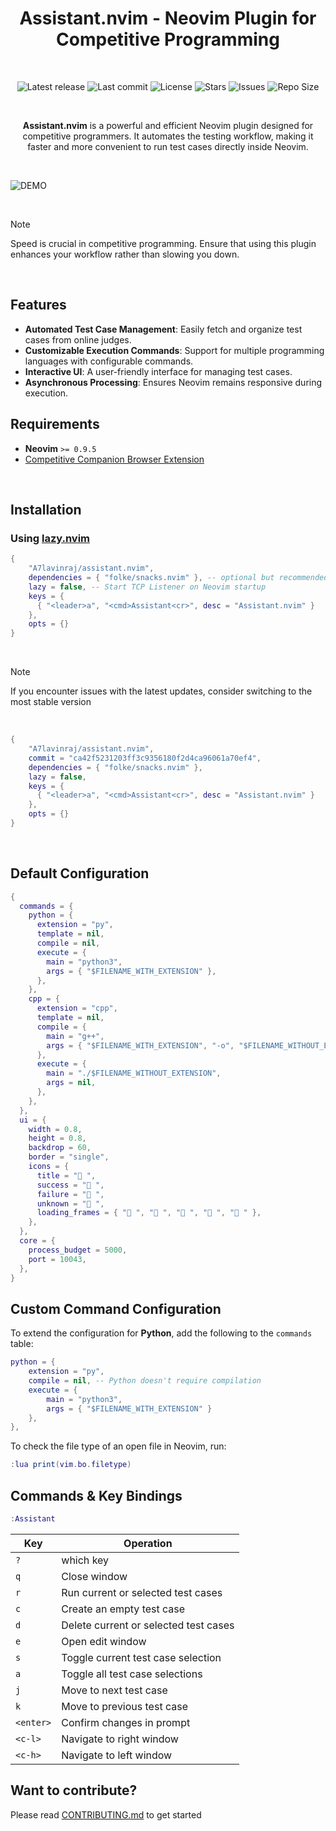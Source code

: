 <h1 align="center">Assistant.nvim - Neovim Plugin for Competitive Programming</h1>

<br>

<p align="center">
  <img alt="Latest release" src="https://img.shields.io/github/v/release/A7Lavinraj/assistant.nvim?style=for-the-badge&logo=starship&color=C9CBFF&logoColor=D9E0EE&labelColor=302D41&include_prerelease&sort=semver" />
  <img alt="Last commit" src="https://img.shields.io/github/last-commit/A7Lavinraj/assistant.nvim?style=for-the-badge&logo=starship&color=8bd5ca&logoColor=D9E0EE&labelColor=302D41"/>
  <img alt="License" src="https://img.shields.io/github/license/A7Lavinraj/assistant.nvim?style=for-the-badge&logo=starship&color=ee999f&logoColor=D9E0EE&labelColor=302D41" />
  <img alt="Stars" src="https://img.shields.io/github/stars/A7Lavinraj/assistant.nvim?style=for-the-badge&logo=starship&color=c69ff5&logoColor=D9E0EE&labelColor=302D41" />
  <img alt="Issues" src="https://img.shields.io/github/issues/A7Lavinraj/assistant.nvim?style=for-the-badge&logo=bilibili&color=F5E0DC&logoColor=D9E0EE&labelColor=302D41" />
  <img alt="Repo Size" src="https://img.shields.io/github/repo-size/A7Lavinraj/assistant.nvim?color=%23DDB6F2&label=SIZE&logo=codesandbox&style=for-the-badge&logoColor=D9E0EE&labelColor=302D41" />
</p>

<br>

<p align="center"><strong>Assistant.nvim</strong> is a powerful and efficient Neovim plugin designed for competitive programmers. It automates the testing workflow, making it faster and more convenient to run test cases directly inside Neovim.</p>

<br>

![DEMO](https://github.com/user-attachments/assets/24a89357-8ae9-48fa-9c81-5bf97160550a)

<br>

> [!NOTE]
> Speed is crucial in competitive programming. Ensure that using this plugin enhances your workflow rather than slowing you down.

<br>

## Features

- **Automated Test Case Management**: Easily fetch and organize test cases from online judges.
- **Customizable Execution Commands**: Support for multiple programming languages with configurable commands.
- **Interactive UI**: A user-friendly interface for managing test cases.
- **Asynchronous Processing**: Ensures Neovim remains responsive during execution.

## Requirements

- **Neovim** `>= 0.9.5`
- [Competitive Companion Browser Extension](https://github.com/jmerle/competitive-companion)

<br>

## Installation

### Using [lazy.nvim](https://github.com/folke/lazy.nvim)

```lua
{
    "A7lavinraj/assistant.nvim",
    dependencies = { "folke/snacks.nvim" }, -- optional but recommended
    lazy = false, -- Start TCP Listener on Neovim startup
    keys = {
      { "<leader>a", "<cmd>Assistant<cr>", desc = "Assistant.nvim" }
    },
    opts = {}
}
```

<br>

> [!NOTE]
> If you encounter issues with the latest updates, consider switching to the most stable version

<br>

```lua
{
    "A7lavinraj/assistant.nvim",
    commit = "ca42f5231203ff3c9356180f2d4ca96061a70ef4",
    dependencies = { "folke/snacks.nvim" },
    lazy = false,
    keys = {
      { "<leader>a", "<cmd>Assistant<cr>", desc = "Assistant.nvim" }
    },
    opts = {}
}
```

<br>

## Default Configuration

```lua
{
  commands = {
    python = {
      extension = "py",
      template = nil,
      compile = nil,
      execute = {
        main = "python3",
        args = { "$FILENAME_WITH_EXTENSION" },
      },
    },
    cpp = {
      extension = "cpp",
      template = nil,
      compile = {
        main = "g++",
        args = { "$FILENAME_WITH_EXTENSION", "-o", "$FILENAME_WITHOUT_EXTENSION" },
      },
      execute = {
        main = "./$FILENAME_WITHOUT_EXTENSION",
        args = nil,
      },
    },
  },
  ui = {
    width = 0.8,
    height = 0.8,
    backdrop = 60,
    border = "single",
    icons = {
      title = " ",
      success = " ",
      failure = " ",
      unknown = " ",
      loading_frames = { "󰸴 ", "󰸵 ", "󰸸 ", "󰸷 ", "󰸶 " },
    },
  },
  core = {
    process_budget = 5000,
    port = 10043,
  },
}
```

## Custom Command Configuration

To extend the configuration for **Python**, add the following to the `commands` table:

```lua
python = {
    extension = "py",
    compile = nil, -- Python doesn't require compilation
    execute = {
        main = "python3",
        args = { "$FILENAME_WITH_EXTENSION" }
    },
},
```

To check the file type of an open file in Neovim, run:

```lua
:lua print(vim.bo.filetype)
```

## Commands & Key Bindings

```lua
:Assistant
```

| Key       | Operation                             |
| --------- | ------------------------------------- |
| `?`       | which key                             |
| `q`       | Close window                          |
| `r`       | Run current or selected test cases    |
| `c`       | Create an empty test case             |
| `d`       | Delete current or selected test cases |
| `e`       | Open edit window                      |
| `s`       | Toggle current test case selection    |
| `a`       | Toggle all test case selections       |
| `j`       | Move to next test case                |
| `k`       | Move to previous test case            |
| `<enter>` | Confirm changes in prompt             |
| `<c-l>`   | Navigate to right window              |
| `<c-h>`   | Navigate to left window               |

## Want to contribute?

Please read [CONTRIBUTING.md](https://github.com/A7Lavinraj/assistant.nvim/blob/main/CONTRIBUTING.md) to get started

